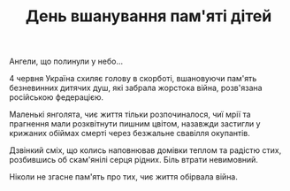 ﻿---
title: День вшанування пам'яті дітей
---

Ангели, що полинули у небо...

4 червня Україна схиляє голову в скорботі, вшановуючи пам'ять безневинних дитячих душ, які забрала жорстока війна, розв'язана російською федерацією.

Маленькі янголята, чиє життя тільки розпочиналося, чиї мрії та прагнення мали розквітнути пишним цвітом, назавжди застигли у крижаних обіймах смерті через безжальне свавілля окупантів.

Дзвінкий сміх, що колись наповнював домівки теплом та радістю стих, розбившись об скам'янілі серця рідних. Біль втрати невимовний.

Ніколи не згасне пам'ять про тих, чиє життя обірвала війна.

<slideshow />
